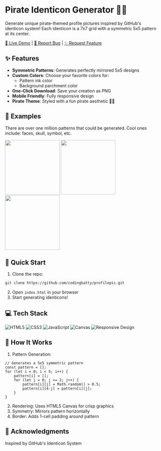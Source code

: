 # Pirate Identicon Generator 🏴‍☠️

Generate unique pirate-themed profile pictures inspired by GitHub's identicon system! Each identicon is a 7x7 grid with a symmetric 5x5 pattern at its center.

[🔴 Live Demo](https://codingkatty.github.io/profilepic/) | [📝 Report Bug](https://github.com/codingkatty/profilepic/issues/new?assignees=&labels=bug&projects=&template=bug_report.yml&title=%5BBUG%5D%3A+) | [✨ Request Feature](https://github.com/codingkatty/profilepic/issues/new?assignees=&labels=enhancement&projects=&template=feature_request.yml&title=%5BFEATURE%5D%3A+)

## ✨ Features

- **Symmetric Patterns**: Generates perfectly mirrored 5x5 designs
- **Custom Colors**: Choose your favorite colors for:
  - Pattern ink color
  - Background parchment color
- **One-Click Download**: Save your creation as PNG
- **Mobile Friendly**: Fully responsive design
- **Pirate Theme**: Styled with a fun pirate aesthetic 🏴‍☠️

## 💖 Examples
There are over one million patterns that could be generated. Cool ones include: faces, skull, symbol, etc.

<img src="https://i.imgur.com/HmUqbrG.png" width="180px" height="180px">  <img src="https://i.imgur.com/9tOKb55.png" width="180px" height="180px">  <img src="https://i.imgur.com/hNraLje.png" width="180px" height="180px">

## 🚀 Quick Start

1. Clone the repo:
```bash
git clone https://github.com/codingkatty/profilepic.git 
```

2. Open `index.html` in your browser
3. Start generating identicons!

## 💻 Tech Stack
![HTML5](https://img.shields.io/badge/HTML5-E34F26?style=for-the-badge&logo=html5&logoColor=white)
![CSS3](https://img.shields.io/badge/CSS3-1572B6?style=for-the-badge&logo=css3&logoColor=white)
![JavaScript](https://img.shields.io/badge/JavaScript-F7DF1E?style=for-the-badge&logo=javascript&logoColor=black)
![Canvas](https://img.shields.io/badge/Canvas-FF6384?style=for-the-badge&logo=html5&logoColor=white)
![Responsive Design](https://img.shields.io/badge/Responsive%20Design-3ECF8E?style=for-the-badge&logo=css3&logoColor=white)

## 🎨 How It Works
1. Pattern Generation:
```
// Generates a 5x5 symmetric pattern
const pattern = [];
for (let i = 0; i < 5; i++) {
    pattern[i] = [];
    for (let j = 0; j <= 2; j++) {
        pattern[i][j] = Math.random() > 0.5;
        pattern[i][4-j] = pattern[i][j];
    }
}
```
2. Rendering: Uses HTML5 Canvas for crisp graphics
3. Symmetry: Mirrors pattern horizontally
4. Border: Adds 1-cell padding around pattern

## 🙏 Acknowledgments
Inspired by GitHub's Identicon System
